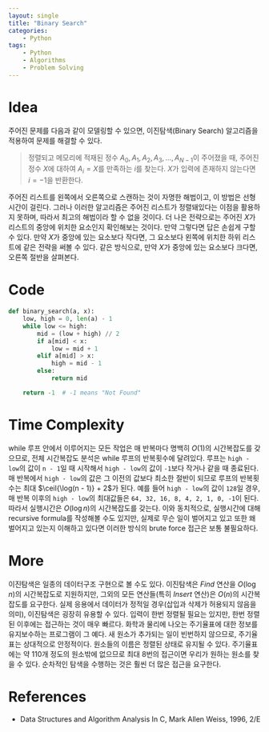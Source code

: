 ```yaml
---
layout: single
title: "Binary Search"
categories:
    - Python
tags:
    - Python
    - Algorithms
    - Problem Solving
---
```


# Idea

주어진 문제를 다음과 같이 모델링할 수 있으면, 이진탐색(Binary Search) 알고리즘을 적용하여 문제를 해결할 수 있다.

> 정렬되고 메모리에 적재된 정수 $A_0, A_1, A_2, A_3, ..., A_{N-1}$이 주어졌을 때, 주어진 정수 $X$에 대하여 $A_i = X$를 만족하는 $i$를 찾는다. $X$가 입력에 존재하지 않는다면 $i = -1$을 반환한다.

주어진 리스트를 왼쪽에서 오른쪽으로 스캔하는 것이 자명한 해법이고, 이 방법은 선형 시간이 걸린다. 그러나 이러한 알고리즘은 주어진 리스트가 정렬돼있다는 이점을 활용하지 못하며, 따라서 최고의 해법이라 할 수 없을 것이다. 더 나은 전략으로는 주어진 $X$가 리스트의 중앙에 위치한 요소인지 확인해보는 것이다. 만약 그렇다면 답은 손쉽게 구할 수 있다. 만약 $X$가 중앙에 있는 요소보다 작다면, 그 요소보다 왼쪽에 위치한 하위 리스트에 같은 전략을 써볼 수 있다. 같은 방식으로,  만약 $X$가 중앙에 있는 요소보다 크다면, 오른쪽 절반을 살펴본다.

# Code

```python
def binary_search(a, x):
    low, high = 0, len(a) - 1
    while low <= high:
        mid = (low + high) // 2
        if a[mid] < x:
            low = mid + 1
        elif a[mid] > x:
            high = mid - 1
        else:
            return mid

    return -1  # -1 means "Not Found"
```

# Time Complexity

while 루프 안에서 이루어지는 모든 작업은 매 반복마다 명백히 $O(1)$의 시간복잡도를 갖으므로, 전체 시간복잡도 분석은 while 루프의 반복횟수에 달려있다. 루프는 `high - low`의 값이 `n - 1`일 때 시작해서 `high - low`의 값이 `-1`보다 작거나 같을 때 종료된다. 매 반복에서 `high - low`의 값은 그 이전의 값보다 최소한 절반이 되므로 루프의 반복횟수는 최대 $\ceil{\log(n - 1)} + 2$가 된다. 예를 들어 `high - low`의 값이 `128`일 경우, 매 반복 이후의 `high - low`의 최대값들은 `64, 32, 16, 8, 4, 2, 1, 0, -1`이 된다. 따라서 실행시간은 $O(\log{n})$의 시간복잡도를 갖는다. 이와 동치적으로, 실행시간에 대해 recursive formula를 작성해볼 수도 있지만, 실제로 무슨 일이 벌어지고 있고 또한 왜 벌어지고 있는지 이해하고 있다면 이러한 방식의 brute force 접근은 보통 불필요하다.

# More

이진탐색은 일종의 데이터구조 구현으로 볼 수도 있다. 이진탐색은 $Find$ 연산을 $O(\log{n})$의 시간복잡도로 지원하지만, 그외의 모든 연산들(특히 $Insert$ 연산)은 $O(n)$의 시간복잡도를 요구한다. 실제 응용에서 데이터가 정적일 경우(삽입과 삭제가 허용되지 않음을 의미), 이진탐색은 굉장히 유용할 수 있다. 입력이 한번 정렬될 필요는 있지만, 한번 정렬된 이후에는 접근하는 것이 매우 빠르다. 화학과 물리에 나오는 주기율표에 대한 정보를 유지보수하는 프로그램이 그 예다. 새 원소가 추가되는 일이 빈번하지 않으므로, 주기율표는 상대적으로 안정적이다. 원소들의 이름은 정렬된 상태로 유지될 수 있다. 주기율표에는 약 110개 정도의 원소밖에 없으므로 최대 8번의 접근이면 우리가 원하는 원소를 찾을 수 있다. 순차적인 탐색을 수행하는 것은 훨씬 더 많은 접근을 요구한다.

# References

- Data Structures and Algorithm Analysis In C, Mark Allen Weiss, 1996, 2/E
